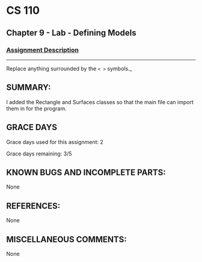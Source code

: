 # CS 110
## Chapter 9 - Lab - Defining Models

### [Assignment Description](https://docs.google.com/document/d/15DfkIaMl1zTHGfpNH6NFQGl9UYp_GamYK79O8CZCddc/edit?usp=sharing)

***
Replace anything surrounded by the `< >` symbols._

## SUMMARY:
 I added the Rectangle and Surfaces classes so that the main file can import them in for the program.

## GRACE DAYS
Grace days used for this assignment: 2

Grace days remaining: 3/5

## KNOWN BUGS AND INCOMPLETE PARTS:
 None
 
## REFERENCES:
 None

## MISCELLANEOUS COMMENTS:
 None
